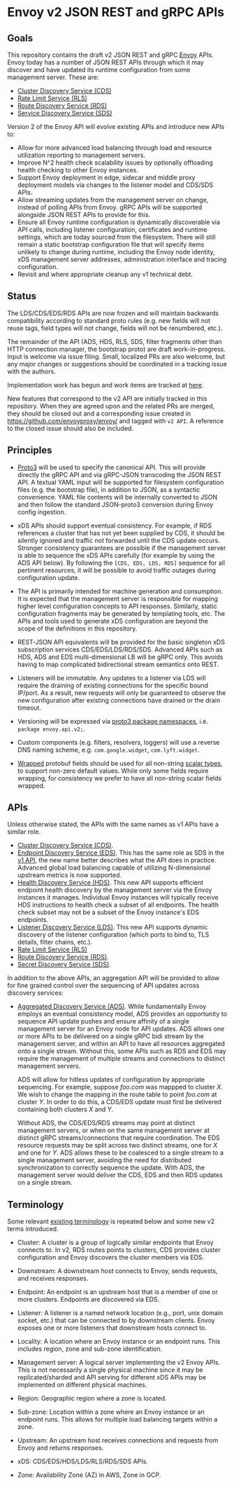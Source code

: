 # Envoy v2 JSON REST and gRPC APIs

## Goals

This repository contains the draft v2 JSON REST and gRPC
[Envoy](https://github.com/envoyproxy/envoy/) APIs. Envoy today has a number of JSON
REST APIs through which it may discover and have updated its runtime
configuration from some management server. These are:

* [Cluster Discovery Service (CDS)](https://envoyproxy.github.io/envoy/configuration/cluster_manager/cds.html)
* [Rate Limit Service (RLS)](https://envoyproxy.github.io/envoy/configuration/overview/rate_limit.html)
* [Route Discovery Service (RDS)](https://envoyproxy.github.io/envoy/configuration/http_conn_man/rds.html)
* [Service Discovery Service (SDS)](https://envoyproxy.github.io/envoy/configuration/cluster_manager/sds_api.html)

Version 2 of the Envoy API will evolve existing APIs and introduce new APIs to:

* Allow for more advanced load balancing through load and resource utilization reporting to management servers.
* Improve N^2 health check scalability issues by optionally offloading health checking to other Envoy instances.
* Support Envoy deployment in edge, sidecar and middle proxy deployment models via changes to the listener model and CDS/SDS APIs.
* Allow streaming updates from the management server on change, instead of polling APIs from Envoy. gRPC APIs will be supported
  alongside JSON REST APIs to provide for this.
* Ensure all Envoy runtime configuration is dynamically discoverable via API
  calls, including listener configuration, certificates and runtime settings, which are today sourced from the filesystem. There
  will still remain a static bootstrap configuration file that will specify items
  unlikely to change during runtime, including the Envoy node identity, xDS
  management server addresses, administration interface and tracing
  configuration.
* Revisit and where appropriate cleanup any v1 technical debt.

## Status

The LDS/CDS/EDS/RDS APIs are now frozen and will maintain backwards
compatibility according to standard proto rules (e.g. new fields will not reuse
tags, field types will not change, fields will not be renumbered, etc.).

The remainder of the API (ADS, HDS, RLS, SDS, filter fragments other than HTTP
connection manager, the bootstrap proto) are draft work-in-progress. Input is
welcome via issue filing. Small, localized PRs are also welcome, but any major
changes or suggestions should be coordinated in a tracking issue with the
authors.

Implementation work has begun and work items are tracked at
[here](https://github.com/envoyproxy/envoy/issues?q=is%3Aopen+is%3Aissue+label%3A%22v2+API%22).

New features that correspond to the v2 API are initially tracked in this
repository. When they are agreed upon and the related PRs are merged, they
should be closed out and a corresponding issue created in
https://github.com/envoyproxy/envoy/ and tagged with `v2 API`. A reference to the
closed issue should also be included.

## Principles

* [Proto3](https://developers.google.com/protocol-buffers/docs/proto3) will be
  used to specify the canonical API. This will provide directly the gRPC API and
  via gRPC-JSON transcoding the JSON REST API. A textual YAML input will be
  supported for filesystem configuration files (e.g. the bootstrap file), in
  addition to JSON, as a syntactic convenience. YAML file contents will be
  internally converted to JSON and then follow the standard JSON-proto3
  conversion during Envoy config ingestion.

* xDS APIs should support eventual consistency. For example, if RDS references a
  cluster that has not yet been supplied by CDS, it should be silently ignored
  and traffic not forwarded until the CDS update occurs. Stronger consistency
  guarantees are possible if the management server is able to sequence the xDS
  APIs carefully (for example by using the ADS API below). By following the
  `[CDS, EDS, LDS, RDS]` sequence for all pertinent resources, it will be
  possible to avoid traffic outages during configuration update.

* The API is primarily intended for machine generation and consumption. It is
  expected that the management server is responsible for mapping higher level
  configuration concepts to API responses. Similarly, static configuration
  fragments may be generated by templating tools, etc. The APIs and tools
  used to generate xDS configuration are beyond the scope of the definitions in
  this repository.

* REST-JSON API equivalents will be provided for the basic singleton xDS
  subscription services CDS/EDS/LDS/RDS/SDS. Advanced APIs such as HDS, ADS and
  EDS multi-dimensional LB will be gRPC only. This avoids having to map
  complicated bidirectional stream semantics onto REST.

* Listeners will be immutable. Any updates to a listener via LDS will require
  the draining of existing connections for the specific bound IP/port. As a
  result, new requests will only be guaranteed to observe the new configuration
  after existing connections have drained or the drain timeout.

* Versioning will be expressed via [proto3 package
  namespaces](https://developers.google.com/protocol-buffers/docs/proto3#packages),
  i.e. `package envoy.api.v2;`.

* Custom components (e.g. filters, resolvers, loggers) will use a reverse DNS naming scheme,
  e.g. `com.google.widget`, `com.lyft.widget`.

* [Wrapped](https://github.com/google/protobuf/blob/master/src/google/protobuf/wrappers.proto)
  protobuf fields should be used for all non-string [scalar
  types](https://developers.google.com/protocol-buffers/docs/proto3#scalar), to
  support non-zero default values. While only some fields require wrapping, for
  consistency we prefer to have all non-string scalar fields wrapped.

## APIs

Unless otherwise stated, the APIs with the same names as v1 APIs have a similar role.

* [Cluster Discovery Service (CDS)](api/cds.proto).
* [Endpoint Discovery Service (EDS)](api/eds.proto). This has the same role as SDS in the [v1 API](https://envoyproxy.github.io/envoy/configuration/cluster_manager/sds_api.html),
  the new name better describes what the API does in practice. Advanced global load balancing capable of utilizing N-dimensional upstream metrics is now supported.
* [Health Discovery Service (HDS)](api/hds.proto). This new API supports efficient endpoint health discovery by the management server via the Envoy instances it manages. Individual Envoy instances
  will typically receive HDS instructions to health check a subset of all
  endpoints. The health check subset may not be a subset of the Envoy instance's
  EDS endpoints.
* [Listener Discovery Service (LDS)](api/lds.proto). This new API supports dynamic discovery of the listener configuration (which ports to bind to, TLS details, filter chains, etc.).
* [Rate Limit Service (RLS)](api/rls.proto)
* [Route Discovery Service (RDS)](api/rds.proto).
* [Secret Discovery Service (SDS)](api/sds.proto).

In addition to the above APIs, an aggregation API will be provided to allow for
fine grained control over the sequencing of API updates across discovery
services:

* [Aggregated Discovery Service (ADS)](api/discovery.proto). While fundamentally Envoy
  employs an eventual consistency model, ADS provides an opportunity to sequence
  API update pushes and ensure affinity of a single management server for an
  Envoy node for API updates. ADS allows one or more APIs to be delivered on a
  single gRPC bidi stream by the management server, and within an API to have all
  resources aggregated onto a single stream. Without this, some APIs such as RDS
  and EDS may require the management of multiple streams and connections to
  distinct management servers.

  ADS will allow for hitless updates of configuration by appropriate sequencing.
  For example, suppose *foo.com* was mappped to cluster *X*. We wish to change
  the mapping in the route table to point *foo.com* at cluster *Y*. In order to
  do this, a CDS/EDS update must first be delivered containing both clusters *X*
  and *Y*.

  Without ADS, the CDS/EDS/RDS streams may point at distinct management servers,
  or when on the same management server at distinct gRPC streams/connections
  that require coordination. The EDS resource requests may be split across two
  distinct streams, one for *X* and one for *Y*. ADS allows these to be
  coalesced to a single stream to a single management server, avoiding the need
  for distributed synchronization to correctly sequence the update. With ADS,
  the management server would deliver the CDS, EDS and then RDS updates on a
  single stream.

## Terminology

Some relevant [existing terminology](https://envoyproxy.github.io/envoy/intro/arch_overview/terminology.html) is
repeated below and some new v2 terms introduced.

* Cluster: A cluster is a group of logically similar endpoints that Envoy
  connects to. In v2, RDS routes points to clusters, CDS provides cluster configuration and
  Envoy discovers the cluster members via EDS.

* Downstream: A downstream host connects to Envoy, sends requests, and receives responses.

* Endpoint: An endpoint is an upstream host that is a member of one or more clusters. Endpoints are discovered via EDS.

* Listener: A listener is a named network location (e.g., port, unix domain socket, etc.) that can be connected to by downstream clients. Envoy exposes one or more listeners that downstream hosts connect to.

* Locality: A location where an Envoy instance or an endpoint runs. This includes
  region, zone and sub-zone identification.

* Management server: A logical server implementing the v2 Envoy APIs. This is not necessarily a single physical machine since it may be replicated/sharded and API serving for different xDS APIs may be implemented on different physical machines.

* Region: Geographic region where a zone is located.

* Sub-zone: Location within a zone where an Envoy instance or an endpoint runs.
  This allows for multiple load balancing targets within a zone.

* Upstream: An upstream host receives connections and requests from Envoy and returns responses.

* xDS: CDS/EDS/HDS/LDS/RLS/RDS/SDS APIs.

* Zone: Availability Zone (AZ) in AWS, Zone in GCP.
